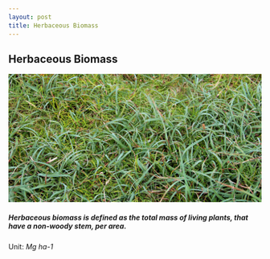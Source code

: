 ```yaml
---
layout: post
title: Herbaceous Biomass
---
```


## Herbaceous Biomass

![Herbaceous Biomass](/assets/img/wales/big/herbaceous-biomass.jpg)

##### Herbaceous biomass is defined as the total mass of living plants, that have a non-woody stem, per area.

Unit: _Mg ha\-1_
